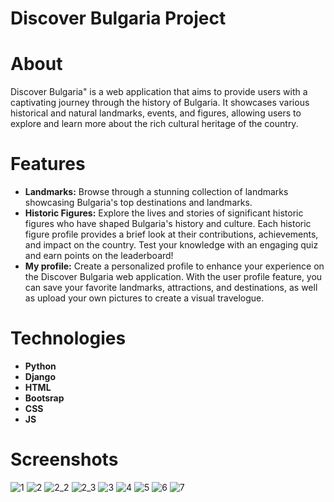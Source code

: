 # Discover Bulgaria Project
# About
Discover Bulgaria" is a web application that aims to provide users with a captivating journey through the history of Bulgaria. It showcases various historical and natural landmarks, events, and figures, allowing users to explore and learn more about the rich cultural heritage of the country.
# Features
- **Landmarks:** Browse through a stunning collection of landmarks showcasing Bulgaria's top destinations and landmarks.
- **Historic Figures:** Explore the lives and stories of significant historic figures who have shaped Bulgaria's history and culture. Each historic figure profile provides a brief look at their contributions, achievements, and impact on the country. Test your knowledge with an engaging quiz and earn points on the leaderboard!
- **My profile:** Create a personalized profile to enhance your experience on the Discover Bulgaria web application. With the user profile feature, you can save your favorite landmarks, attractions, and destinations, as well as upload your own pictures to create a visual travelogue.
# Technologies
- **Python**
- **Django**
- **HTML**
- **Bootsrap**
- **CSS**
- **JS**
# Screenshots
![1](https://github.com/tiny4ngel/DiscoverBulgaria/assets/66208546/cbb0daab-ab32-4039-adb2-5353396ea6bb)
![2](https://github.com/tiny4ngel/DiscoverBulgaria/assets/66208546/da87aecc-1a3e-4a13-9170-75b2a47c2206)
![2_2](https://github.com/tiny4ngel/DiscoverBulgaria/assets/66208546/339174ed-8e34-4eee-9f93-6d9496d5e0c3)
![2_3](https://github.com/tiny4ngel/DiscoverBulgaria/assets/66208546/2c90e6f1-5383-43a3-957d-8f1377cf7716)
![3](https://github.com/tiny4ngel/DiscoverBulgaria/assets/66208546/10c979b0-f201-494a-bf8b-97b681be6316)
![4](https://github.com/tiny4ngel/DiscoverBulgaria/assets/66208546/e401cde8-e1b7-4582-937a-f8b1ec52acd7)
![5](https://github.com/tiny4ngel/DiscoverBulgaria/assets/66208546/5d401a1e-d1de-41ad-b969-30ecb24f3ae1)
![6](https://github.com/tiny4ngel/DiscoverBulgaria/assets/66208546/b47ffc10-b46f-4908-bf7f-eeef6ae038f0)
![7](https://github.com/tiny4ngel/DiscoverBulgaria/assets/66208546/59b37dad-f278-4b7b-9e93-ac24f93b087c)

